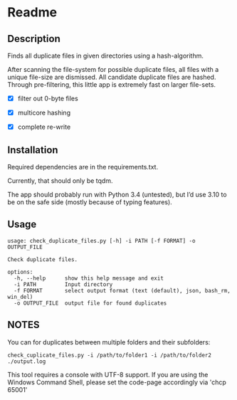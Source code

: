 # Readme

## Description

Finds all duplicate files in given directories using a hash-algorithm.

After scanning the file-system for possible duplicate files, all files with a unique
file-size are dismissed. All candidate duplicate files are hashed. Through pre-filtering, this little app is extremely fast on larger file-sets.

- [x] filter out 0-byte files
- [x] multicore hashing
- [x] complete re-write


## Installation

Required dependencies are in the requirements.txt.

Currently, that should only be tqdm. 

The app should probably run with Python 3.4 (untested), but I’d use 3.10 to be on the safe side (mostly because of typing features).


## Usage
```
usage: check_duplicate_files.py [-h] -i PATH [-f FORMAT] -o OUTPUT_FILE

Check duplicate files.

options:
  -h, --help      show this help message and exit
  -i PATH         Input directory
  -f FORMAT       select output format (text (default), json, bash_rm, win_del)
  -o OUTPUT_FILE  output file for found duplicates
```

## NOTES

You can for duplicates between multiple folders and their subfolders:

`check_cuplicate_files.py -i /path/to/folder1 -i /path/to/folder2 ./output.log`

This tool requires a console with UTF-8 support. If you are using the
Windows Command Shell, please set the code-page accordingly via
'chcp 65001'